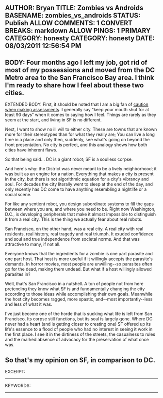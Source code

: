 AUTHOR: Bryan
TITLE: Zombies vs Androids
BASENAME: zombies_vs_androids
STATUS: Publish
ALLOW COMMENTS: 1
CONVERT BREAKS: markdown
ALLOW PINGS: 1
PRIMARY CATEGORY: honesty
CATEGORY: honesty
DATE: 08/03/2011 12:56:54 PM
-----
BODY:
Four months ago I left my job, got rid of most of my possessions and moved from the DC Metro area to the San Francisco Bay area. I think I'm ready to share how I feel about these two cities.
-----
EXTENDED BODY:
First, it should be noted that I am a big fan of [caution when making assessments](http://leftsider.com/test01/2010/07/on-new-leadership/). I generally say "keep your mouth shut for at least 90 days" when it comes to saying how I feel. Things are rarely as they seem at the start, and living in SF is no different. 

Next, I want to show no ill will to either city. These are towns that are known more for their stereotypes than for what they really are; You can live a long time in a place and only then, suddenly, see what's going on beyond the front presentation. No city is perfect, and this analogy shows how both cities have inherent flaws.

So that being said... DC is a giant robot; SF is a soulless corpse. 

And here's why: the District was never meant to be a lively neighborhood; it was built as an engine for a nation. Everything that makes a city is present in the city, but there is not algorithmic equation for a city's vibrancy and soul. For decades the city literally went to sleep at the end of the day, and only recently has DC come to have anything resembling a nightlife or a social scene. 

For like any sentient robot, you design subordinate systems to fill the gaps between where you are, and where you need to be. Right now Washington, D.C., is developing peripherals that make it almost impossible to distinguish it from a real city. This is the thing we actually fear about real robots.

San Francisco, on the other hand, was a real city. A real city with real residents, real history, real tragedy and real triumph. It exuded confidence and soul and true independence from societal norms. And that was attractive to many, if not all.

Everyone knows that the ingredients for a zombie is one part parasite and one part host. That host is more useful if it willingly accepts the parasite's demands. In horror movies, most people are unwilling--so parasites often go for the dead, making them undead. But what if a host willingly allowed parasites in?

Well, that's San Francisco in a nutshell. A ton of people not from here pretending they know what SF is and fundamentally changing the city according to those ideas while accomplishing their own goals. Meanwhile the host city becomes ragged, more spastic, and--most importantly--less and less of what it was.

I've just become one of the horde that is sucking what life is left from San Francisco. Its corpse still functions, but its soul is largely gone. Where DC never had a heart (and is getting closer to creating one) SF offered up its life's essence to a flood of people who had no interest in seeing it work in the first place. I see it in the dirtiness of the streets, the casualness to rules and the marked absence of advocacy for the preservation of what once was.

So that's my opinion on SF, in comparison to DC.
-----
EXCERPT:

-----
KEYWORDS:

-----


